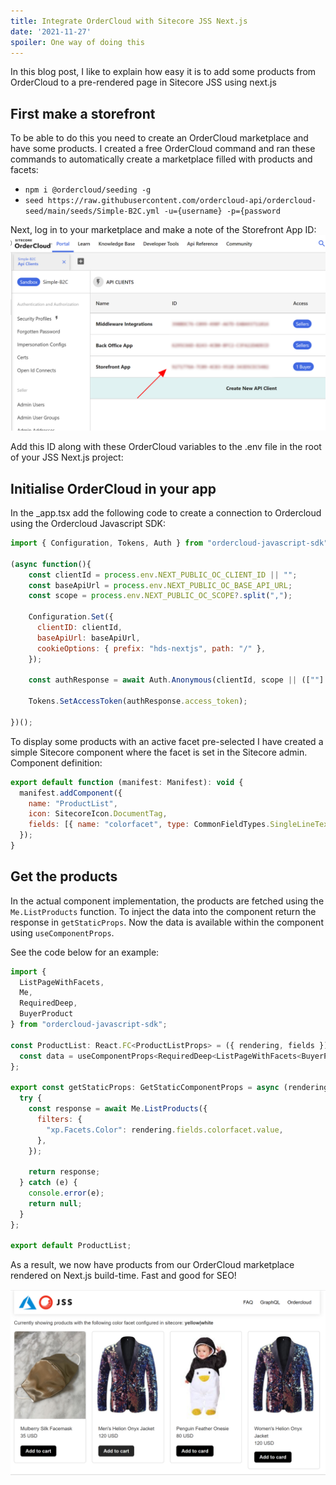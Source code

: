 ```yaml
---
title: Integrate OrderCloud with Sitecore JSS Next.js
date: '2021-11-27'
spoiler: One way of doing this 
---
```


In this blog post, I like to explain how easy it is to add some products from OrderCloud to a pre-rendered page in Sitecore JSS using next.js

## First make a storefront
To be able to do this you need to create an OrderCloud marketplace and have some products. 
I created a free OrderCloud command and ran these commands to automatically create a marketplace filled with products and facets:

- `npm i @ordercloud/seeding -g`
- `seed https://raw.githubusercontent.com/ordercloud-api/ordercloud-seed/main/seeds/Simple-B2C.yml -u={username} -p={password`

Next, log in to your marketplace and make a note of the Storefront App ID:
![Storefront App ID](./api-key.jpg)

Add this ID along with these OrderCloud variables to the .env file in the root of your JSS Next.js project:

## Initialise OrderCloud in your app
In the _app.tsx add the following code to create a connection to Ordercloud using the Ordercloud Javascript SDK:

```javascript
import { Configuration, Tokens, Auth } from "ordercloud-javascript-sdk";

(async function(){
    const clientId = process.env.NEXT_PUBLIC_OC_CLIENT_ID || "";
    const baseApiUrl = process.env.NEXT_PUBLIC_OC_BASE_API_URL;
    const scope = process.env.NEXT_PUBLIC_OC_SCOPE?.split(",");
    
    Configuration.Set({
      clientID: clientId,
      baseApiUrl: baseApiUrl,
      cookieOptions: { prefix: "hds-nextjs", path: "/" },
    });
    
    const authResponse = await Auth.Anonymous(clientId, scope || ([""] as ApiRole[]));
    
    Tokens.SetAccessToken(authResponse.access_token);

})();
```

To display some products with an active facet pre-selected I have created a simple Sitecore component where the facet is set in the Sitecore admin. Component definition:

```javascript
export default function (manifest: Manifest): void {
  manifest.addComponent({
    name: "ProductList",
    icon: SitecoreIcon.DocumentTag,
    fields: [{ name: "colorfacet", type: CommonFieldTypes.SingleLineText }],
  });
}
```
## Get the products
In the actual component implementation, the products are fetched using the `Me.ListProducts` function. To inject the data into the component return the response in `getStaticProps`. Now the data is available within the component using `useComponentProps`.

See the code below for an example:

```javascript
import {
  ListPageWithFacets,
  Me,
  RequiredDeep,
  BuyerProduct
} from "ordercloud-javascript-sdk";

const ProductList: React.FC<ProductListProps> = ({ rendering, fields }): JSX.Element => {
  const data = useComponentProps<RequiredDeep<ListPageWithFacets<BuyerProduct>>>(rendering.uid)
};

export const getStaticProps: GetStaticComponentProps = async (rendering) => {
  try {
    const response = await Me.ListProducts({
      filters: {
        "xp.Facets.Color": rendering.fields.colorfacet.value,
      },
    });

    return response;
  } catch (e) {
    console.error(e);
    return null;
  }
};

export default ProductList;

```

As a result, we now have products from our OrderCloud marketplace rendered on Next.js build-time. Fast and good for SEO!


![OrderCloud products](./ordercloud-products.jpg)